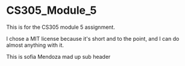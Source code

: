# CS305_Module_5
This is for the CS305 module 5 assignment.

I chose a MIT license because it's short and to the point, and I can do almost anything with it. 

This is sofia Mendoza mad up sub header 
